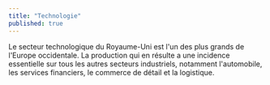```yaml
---
title: "Technologie"
published: true
---
```


Le secteur technologique du Royaume-Uni est l'un des plus grands de l'Europe occidentale. La production qui en résulte a une incidence essentielle sur tous les autres secteurs industriels, notamment l'automobile, les services financiers, le commerce de détail et la logistique.
